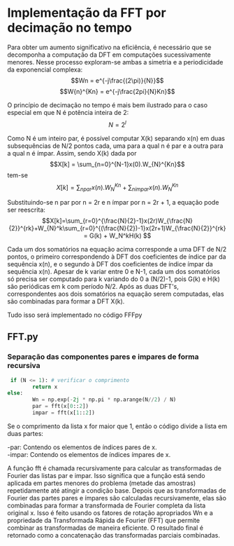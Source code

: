 # Implementação da FFT por decimação no tempo
Para obter um aumento significativo na eficiência, é necessário que se decomponha a computação da DFT em computações sucessivamente menores.
Nesse processo exploram-se ambas a simetria e a periodicidade da exponencial complexa:
$$Wn = e^{-j\frac{(2\pi)}{N}}$$
$$W{n}^{Kn} = e^{-j\frac{2pi}{N}Kn}$$

O princípio de decimação no tempo é mais bem ilustrado para o caso especial em que N é potência inteira de 2:
$$N = 2^l$$

Como N é um inteiro par, é possível computar X(k) separando x(n) em duas subsequências de N/2 pontos cada, uma para a qual n é par e a outra para a qual n é ímpar. Assim, sendo X(k) dada por
$$X[k] = \sum_{n=0}^{N-1}x(0).W_{N}^{Kn}$$
tem-se
$$X[k] = \sum_{npar}x(n).W_{N}^{Kn}+\sum_{nimpar}x(n).W_{N}^{Kn}$$

Substituindo-se n par por n = 2r e n ímpar por n = 2r + 1, a equação pode ser reescrita:
$$X[k]=\sum_{r=0}^{\frac{N}{2}-1}x(2r)W_{\frac{N}{2}}^{rk}+W_{N}^k\sum_{r=0}^{(\frac{N}{2})-1}x(2r+1)W_{\frac{N}{2}}^{rk} = G(k) + W_N^kH(k)
$$

Cada um dos somatórios na equação acima corresponde a uma DFT de N/2 pontos, o primeiro correspondendo à DFT dos coeficientes de índice par da sequência x(n), e o segundo à DFT dos coeficientes de índice ímpar da sequência x(n). Apesar de k variar entre 0 e N-1, cada um dos somatórios só precisa ser computado para k variando do 0 a (N/2)-1, pois G(k) e H(k) são periódicas em k com período N/2. Após as duas DFT's, correspondentes aos dois somatórios na equação serem computadas, elas são combinadas para formar a DFT X(k).

Tudo isso será implementado no código FFFpy

## FFT.py
### Separação das componentes pares e impares de forma recursiva
```python
 if (N <= 1): # verificar o comprimento 
        return x
else:
        Wn = np.exp(-2j * np.pi * np.arange(N//2) / N)
        par = fft(x[0::2])
        impar = fft(x[1::2])
```
Se o comprimento da lista x for maior que 1, então o código divide a lista em duas partes:

-par: Contendo os elementos de índices pares de x.<br/>
-impar: Contendo os elementos de índices ímpares de x.

A função fft é chamada recursivamente para calcular as transformadas de Fourier das listas par e impar. Isso significa que a função está sendo aplicada em partes menores do problema (metade das amostras) repetidamente até atingir a condição base. Depois que as transformadas de Fourier das partes pares e ímpares são calculadas recursivamente, elas são combinadas para formar a transformada de Fourier completa da lista original x. Isso é feito usando os fatores de rotação apropriados Wn e a propriedade da Transformada Rápida de Fourier (FFT) que permite combinar as transformadas de maneira eficiente.
O resultado final é retornado como a concatenação das transformadas parciais combinadas.
